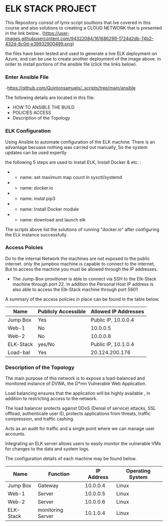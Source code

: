 # ELK STACK PROJECT 
This Repository consist of lynix script soultions that Ive covered in this course and also solutions to creatiing a CLOUD NETWORK that is presented in the link below.. 
(https://user-images.githubusercontent.com/94322084/161686299-1724d2db-74b2-432d-8c0d-e39932900499.png)         

the files have been tested and used to generate a live ELK deployment on Azure, and can be use to create another deployment of the image above.
in order to install portions of the ansible file (click the links below).

### Enter Ansible File

-https://github.com/Quintonsamuels/..scripts/tree/main/ansible

The following details are located in this file:
- HOW TO ANSIBLE THE BUILD 
- POLICIES ACCESS
- Description of the Topology

### ELK Configuration 

Using Ansible to automate configuration of the ELK machine. There is an advantage becuase nothing was carried out manually, So the system updates can be used 
expertly 

the following 5 steps are used to Install ELK, Install Docker & etc. :
- - name: set maximum map count in sysctl/systemd
- - name: docker.io
- - name: instal pip3
- - name: Install Docker module
- - name: download and launch elk

The scripts above list the solutions  of running "docker.io" after configuring the ELk instance successfully.

### Access Polcies 

Do to the internal Network the machines are not exposed to the public internet.
only the jumpbox machine is capable to connect to the internet, But to access the machine you must be allowed through the IP addresses.

- The Jump-Box-provitioner is able to connect via SSH to the Elk-Stack machine through port 22. In addition the Personal Host IP address is also able to access the Elk-Stack    machine through port 5601


A summary of the access policies in place can be found in the table below.

| Name     | Publicly Accessible | Allowed IP Addresses  |
|----------|---------------------|-----------------------|
| Jump Box | Yes                 | Public IP, 10.0.0.4   |
| Web-1    | No                  | 10.0.0.5              |
| Web-2    | No                  | 10.0.0.6              |
| ELK-Stack| yes/No              | Public IP, 10.1.0.4   |
| Load-bal | Yes                 | 20.124.200.176        |

### Description of the Topology

The main purpose of this network is to expose a load-balanced and monitored instance of DVWA, the D*mn Vulnerable Web Application.

Load balancing ensures that the application will be highly available , in addition to restricting access to the network.

The load balancer protects against DDoS (Denial of service) attacks, SSL offload, authenticate user ID, protects applications from threats, traffic compression, and traffic cashing.
  
 Acts as an audit for traffic and a single point where we can manage user accounts.

Integrating an ELK server allows users to easily monitor the vulnerable VMs for changes to the data and system logs.

 The configuration details of each machine may be found below.


| Name     | Function         | IP Address | Operating System |
|----------|----------------- |------------|------------------|
| Jump Box | Gateway          | 10.0.0.4   | Linux            |
| Web-1    | Server           | 10.0.0.5   | Linux            |
| Web-2    | Server           | 10.0.0.6   | Linux            |
| ELK-Stack| monitoring Server| 10.1.0.4   | Linux            |





